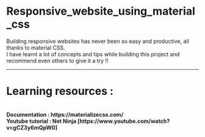 # Responsive_website_using_material_css
Building responsive websites has never been so easy and productive, all thanks to material CSS.<br/>
I have learnt a lot of concepts and tips while building this project and recommend even others to give it a try !!<hr/>
<h1>Learning resources :</h1> <br/>
<b>Documentation : https://materializecss.com/</b> <br/>
<b>Youtube tutorial :  Net Ninja [https://www.youtube.com/watch?v=gCZ3y6mQpW0]<b>

